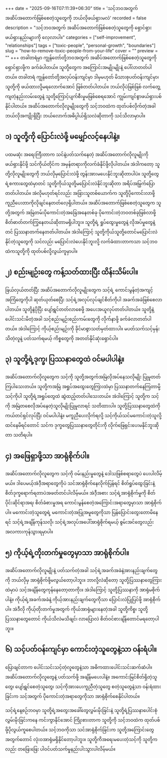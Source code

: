 +++
date = "2025-09-16T07:11:39+06:30"
title = 'သင့်ဘဝအတွက် အဆိပ်အတောက်ဖြစ်စေတဲ့သူတွေကို ဘယ်လိုဖယ်ရှားမလဲ'
recorded = false
description = "သင့်ဘဝအတွက် အဆိပ်အတောက်ဖြစ်စေတဲ့သူတွေကို ရှောင်ရှားဖယ်ရှားနည်းများကို လေ့လာပါ။"
categories = ["self-improvement", "relationships"]
tags = ["toxic-people", "personal-growth", "boundaries"]
slug = "how-to-remove-toxic-people-from-your-life"
cover = ""
preview = ""
+++
တခါတရံမှာ ကျွန်တော်တို့ဘဝအတွက် အဆိပ်အတောက်ဖြစ်စေတဲ့သူတွေကို ရှောင်ရှားဖို့က ခက်ခဲပါတယ်။ သူတို့တွေက အကြောင်းအမျိုးမျိုးနဲ့ ပေါ်လာတတ်ပါတယ်။ တခါတရံ ကျွန်တော်တို့အလုပ်ဝန်းကျင်မှာ ဒါမှမဟုတ် မိသားစုပတ်ဝန်းကျင်မှာ၊ သူတို့ကို ဖယ်ထားလို့မရလောက်အောင် ဖြစ်တတ်ပါတယ်။ ဘယ်လိုပဲဖြစ်ဖြစ် လက်တွေ့ကျတဲ့နည်းလမ်းတွေနဲ့ သူတို့ကြောင့်ပျက်စီးမှုမဖြစ်စေရအောင် ကျွမ်းကျင်စွာဖယ်ရှားပစ်နိုင်ပါတယ်။ အဆိပ်အတောက်လိုလူမျိုးတွေကို သင့်ဘဝထဲက ထုတ်ပစ်လိုက်တဲ့အခါ ဘယ်လိုအကျိုးရှိပြီး ဘယ်လောက်အဓိပ္ပါယ်ရှိသလဲဆိုတာကို သင်သိလာမှာပါ။

## ၁) သူတို့ကို ပြောင်းလဲဖို့ မမျှော်လင့်နေပါနဲ့။
ပထမဆုံး အရေးကြီးတာက သင်နဲ့ပတ်သက်နေတဲ့ အဆိပ်အတောက်လိုလူမျိုးကို ဖယ်ရှားနိုင်ဖို့ သင်ကိုယ်တိုင်က အမှန်တရားကိုလက်ခံနိုင်ဖို့လိုပါတယ်။ အဲဒါကတော့ သူတို့လိုလူမျိုးတွေကို ဘယ်လိုမှပြောင်းလဲဖို့ တွန်းအားမပေးနိုင်ဘူးဆိုတာပါပဲ။ သူတို့တွေရဲ့စကားတွေထဲမှာတင် သူတို့ကိုယ်သူတို့မပြောင်းလဲနိုင်ဘူးဆိုတာ အရိပ်အမြွက်ပြောတတ်ပါတယ်။ အဲလိုမဟုတ်ရင်လည်း အခြားသူတစ်ယောက်က သူတို့ပိုကောင်းလာဖို့ ကူညီပေးတာကိုလိုချင်နေတတ်လေ့ရှိပါတယ်။
အဆိပ်အတောက်ဖြစ်စေတဲ့သူတွေက သူတို့အတွက် အမြဲတမ်းပိုကောင်းတဲ့အခြေအနေတစ်ခု ပိုကောင်းတဲ့ဘဝတစ်ခုဖြစ်လာဖို့ စိတ်ဓာတ်တက်ကြွနေတယ်ဆိုတာမရှိပါဘူး။ သူတို့ရဲ့ ရှုပ်ထွေးမှုတွေနဲ့ လိုအပ်မှုတွေနဲ့တင် ပြဿနာတက်နေတတ်ပါတယ်။
အဲဒါကြောင့် သူတို့ကိုယ်သူတို့တောင်မပြောင်းလဲနိုင်တဲ့သူတွေကို သင်လည်း မပြောင်းလဲပေးနိုင်ဘူးလို့ လက်ခံထားတာကသာ သင့်ဘဝထဲကသူတို့ကို ထုတ်ပစ်လို့လွယ်ကူမှာပါ။

## ၂) စည်းမျဉ်းတွေ ကန့်သတ်ထားပြီး ထိန်းသိမ်းပါ။
ခြယ်လှယ်တတ်ပြီး အဆိပ်အတောက်လိုလူမျိုးတွေက သင့်ရဲ့ ကောင်းမွန်တဲ့အကျင့်အကြံတွေကိုပါ ဆုတ်ယုတ်စေပြီး သင့်ရဲ့အလုပ်လုပ်ချင်စိတ်ကိုပါ အခက်အခဲဖြစ်စေလာပါတယ်။ သူတို့နဲ့ပိုပြီး ပျော်ရွှင်တတ်လာစေဖို့ အပေးအယူလုပ်တတ်ပါတယ်။ သူတို့နဲ့ ပေါင်းသင်းမိတဲ့အခါ သင့်စည်းမျဉ်းစည်းကမ်းတွေကို လိုက်နာဖို့ ခက်ခဲလာတတ်ပါတယ်။ အဲဒါကြောင့် ကိုယ့်စည်းမျဉ်းကို ခိုင်မာစွာသတ်မှတ်ထားပါ။ မပတ်သက်သင့်မှန်းသိတဲ့လူနဲ့ ပတ်သက်ရမယ့် ကိစ္စတွေကို အတတ်နိုင်ဆုံးရှောင်ပါ။

## ၃) သူတို့ရဲ့ဒုက္ခ၊ ပြဿနာတွေထဲ ဝင်မပါပါနဲ့။
အဆိပ်အတောက်လိုလူတွေက သင့်ကို သူတို့အတွက်အမြဲလိုအပ်နေသလိုမျိုး ပြုမူတတ်ကြပါသေးတယ်။ သူတို့ကအမြဲ အရှုပ်အထွေးတွေကြားထဲမှာ ပြဿနာတက်နေကြတာမို့ သင့်ကိုပါ သူတို့ရဲ့အရှုပ်တွေထဲ ဆွဲထည့်တတ်ပါသေးတယ်။ အဲဒါကြောင့် သူတို့က သင့်ကို အမြဲတစေလိုအပ်နေတဲ့သူလိုမျိုးပြုမူလာရင် သတိထားပါ။ သူတို့ပြဿနာတွေထဲကို ကယ်တင်ရှင်လုပ်ပြီး ဝင်မပါပါနဲ့။ မကူညီပေးလိုက်ရလို့ သင့်ကိုယ်သင်မကောင်းတဲ့သူလို့ ထင်နေမိရင်တောင် သင်က ဒုက္ခတွေပြဿနာတွေတိုင်းကို လိုက်ဖြေရှင်းပေးမနိုင်ဘူးဆိုတာ သတိရပါ။

## ၄) အဖြေရှာဖို့သာ အာရုံစိုက်ပါ။
အဆိပ်အတောက်လိုလူတွေက သင့်ကို ဝမ်းနည်းမှုတွေနဲ့ ဒေါသဖြစ်စရာတွေပဲ ပေးပါလိမ့်မယ်။ ဒါပေမယ့်အဲဒီ့အရာတွေကိုပဲ သင်အာရုံစိုက်နေလိုက်ပြန်ရင် စိတ်ရှုပ်ထွေးခြင်းနဲ့ စိတ်ဒုက္ခရောက်ရတာပဲအဖတ်တင်ပါလိမ့်မယ်။
အဲဒီ့အစား သင့်ရဲ့အာရုံစိုက်မှုကို စိတ်ပိုင်းဆိုင်ရာအရ၊ စိတ်ခံစားမှုအရ ကောင်းမွန်စေတဲ့အကြောင်းအရာတွေမှာသာ အာရုံစိုက်ပါ။ မကောင်းတဲ့သူတွေရဲ့ မကောင်းတဲ့အပြုအမူတွေကိုသာ ပြန်ပြောင်းတွေးတောမိနေရင် သင့်ရဲ့အချိန်ကုန်သလို၊ သင့်ရဲ့အလုပ်အပေါ်အာရုံစိုက်ရမယ့် စွမ်းအင်တွေလည်း အလကားကုန်သွားရမှာပါ။

## ၅) ကိုယ့်ရဲ့တိုးတက်မှုတွေမှာသာ အာရုံစိုက်ပါ။
အဆိပ်အတောက်လိုလူမျိုးနဲ့ ပတ်သက်တဲ့အခါ သင့်ရဲ့အခက်အခဲနဲ့အားနည်းချက်တွေကို ဘယ်လိုမှ အာရုံစိုက်ဖို့မလွယ်တော့ပါဘူး။ ဘာလို့လဲဆိုတော့ သူတို့ပြဿနာတွေကြားထဲမှာပဲ သင့်အချိန်တွေကုန်နေတော့တာကိုး။ အဲဒါကြောင့် သူတို့ပြဿနာကို အာရုံမစိုက်ပါနဲ့။ ကိုယ့်ရဲ့အခက်အခဲနဲ့ ကိုယ့်အားနည်းချက်တွေကိုသာ ပြောင်းလဲပြုပြင်ဖို့ အာရုံစိုက်ပါ။ အဲဒီလို ကိုယ့်တိုးတက်မှုအတွက် ကိုယ်အာရုံများနေတဲ့အခါ သူတို့ကိစ္စ၊ သူတို့ပြဿနာတွေတောင် ကိုယ်သိလဲမသိချင်၊ လာပြောလဲ စိတ်ဝင်စားချိန်တောင်မရတော့ပါဘူး။

## ၆) သင့်ပတ်ဝန်းကျင်မှာ ကောင်းတဲ့သူတွေနဲ့သာ ဝန်းရံပါ။
ပြောချင်တာက ပေါင်းသင်းသင့်တဲ့လူတွေနဲ့သာ အဓိကထားပေါင်းသင်းဆက်ဆံပါ။ အဆိပ်အတောက်လိုလူတွေနဲ့ ပတ်သက်ဖို့ အချိန်မပေးပါနဲ့။ အကောင်းမြင်စိတ်ရှိတဲ့သူတွေ၊ ပျော်ရွှင်စေတဲ့သူတွေ၊ သင့်ကိုအားပေးကူညီတဲ့သူတွေ စတဲ့သူတွေနဲ့သာ ဝန်းရံထားခြင်းက သင့်အတွက် ပိုကောင်းတဲ့အရာတွေကိုသာ အာရုံစိုက်စေနိုင်ပါတယ်။

သင့်ရဲ့နေ့စဉ်ဘဝမှာ သူတို့ရဲ့အတွေးအခေါ်တွေလွှမ်းမိုးခြင်းနဲ့ သူတို့ရဲ့ပြဿနာပေါင်းစုံလွှမ်းမိုးခြင်းကနေ ကင်းကွာနိုင်အောင် ကြိုးစားတာက သူတို့ကို သင့်ဘဝထဲက ထုတ်ပစ်ဖို့ပိုလွယ်ကူစေပါတယ်။ သင့်ဘဝကိုသာ သင်အာရုံစိုက်ခြင်းက သူတို့အကြောင်းတွေအတွက်တောင် လုံးဝအာရုံမရှိနိုင်တော့ပါဘူး။ သူတို့ကိအရေးမပေးတဲ့သင့်ကို သူတို့ကလည်း တဖြေးဖြေး ပါဝင်ပတ်သက်မှုနည်းပါးသွားပါလိမ့်မယ်။